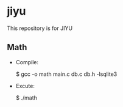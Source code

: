 # jiyu
This repository is for JIYU

## Math
* Compile:

  $ gcc -o math main.c db.c db.h -lsqlite3

* Excute:

    $ ./math
